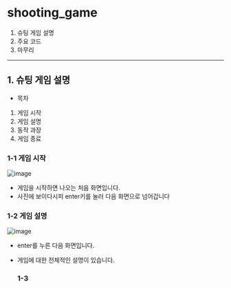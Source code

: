 # shooting_game

1. 슈팅 게임 설명
2. 주요 코드
3. 마무리


---

## 1. 슈팅 게임 설명 
* 목차 
1. 게임 시작
2. 게임 설명
3. 동작 과장
4. 게임 종료

### 1-1 게임 시작
![image](https://github.com/morningB/shooting_game/assets/114423035/91e54865-27cc-49ba-887f-26314e28eddf)

- 게임을 시작하면 나오는 처음 화면입니다.
- 사진에 보이다시피 enter키를 눌러 다음 화면으로 넘어갑니다

### 1-2 게임 설명
![image](https://github.com/morningB/shooting_game/assets/114423035/b57b5cd2-f7ff-4812-bb2c-cc43d8f186e4)

- enter를 누른 다음 화면입니다.
- 게임에 대한 전체적인 설명이 있습니다.

  ### 1-3

